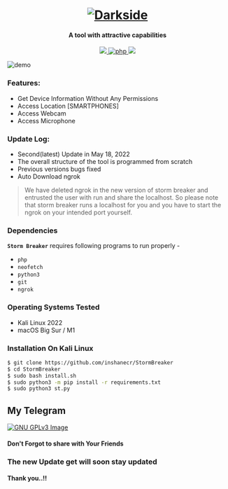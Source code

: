 <h1 align="center">
  <br>
  <a href="https://github.com/ultrasecurity/Storm-Breaker"><img src="http://dl.sabzlearn.ir/demo/storm/1demo.png" alt="Darkside"></a>

</h1>

<h4 align="center">A tool with attractive capabilities</h4>

<p align="center">
  <a href="http://python.org">
    <img src="https://img.shields.io/badge/python-v3-blue">
  </a>
  <a href="https://php.net">
    <img src="https://img.shields.io/badge/php-7.4.4-green"
         alt="php">
  </a>

  <a href="https://www.microsoft.com/de-de/">
    <img src="https://img.shields.io/badge/platform-Linux-red">
  </a>
</p>

![demo](https://github.com/Inshanecr/StormBreaker/blob/main/IMG_20220521_205527_797.jpg)

### Features:

- Get Device Information Without Any Permissions
- Access Location [SMARTPHONES]
- Access Webcam
- Access Microphone



### Update Log:
- Second(latest) Update in  May 18, 2022
- The overall structure of the tool is programmed from scratch
- Previous versions bugs fixed
- Auto Download ngrok 
> We have deleted ngrok in the new version of storm breaker and entrusted the user with run and share the localhost. So please note that storm breaker runs a localhost for you and you have to start the ngrok on your intended port yourself.


### Dependencies

**`Storm Breaker`** requires following programs to run properly - 
- `php`
- `neofetch`
- `python3`
- `git`
- `ngrok`


### Operating Systems Tested

- Kali Linux 2022
- macOS Big Sur / M1 

### Installation On Kali Linux


```bash
$ git clone https://github.com/inshanecr/StormBreaker
$ cd StormBreaker
$ sudo bash install.sh
$ sudo python3 -m pip install -r requirements.txt
$ sudo python3 st.py
```

## My Telegram
[![GNU GPLv3 Image](https://telegram.org/img/t_logo.png)](http://t.me/LooQaat)

#### Don't Forgot to share with Your Friends 
### The new Update get will soon stay updated
#### Thank you..!!
